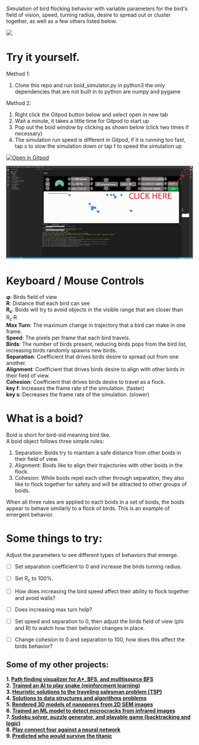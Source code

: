 Simulation of bird flocking behavior with variable parameters for the bird's field of vision, speed, turning radius, desire to spread out or cluster together, as well as a few others listed below. 

<img src="./graphics/gui_demo.gif">

# Try it yourself.

Method 1: <br>
1. Clone this repo and run boid_simulator.py in python3 the only dependencies that are not built in to python are numpy and pygame

Method 2:<br>
1. Right click the Gitpod button below and select open in new tab
2. Wait a minute, it takes a little time for Gitpod to start up
3. Pop out the boid window by clicking as shown below (click two times if necessary)
4. The simulation run speed is different in Gitpod, if it is running too fast, tap s to slow the simulation down or tap f to speed the simulation up

[![Open in Gitpod](https://gitpod.io/button/open-in-gitpod.svg)](https://gitpod.io/#https://github.com/LPRowe/boid)

<img src="./graphics/boid_pop.png">

# Keyboard / Mouse Controls

<b>&phi;</b>: Birds field of view<br>
<b>R</b>: Distance that each bird can see<br>
<b>R<sub>c</sub></b>: Boids will try to avoid objects in the visible range that are closer than R<sub>c</sub>&middot;R<br>
<b>Max Turn</b>: The maximum change in trajectory that a bird can make in one frame.<br>
<b>Speed</b>: The pixels per frame that each bird travels.<br>
<b>Birds</b>: The number of birds present, reducing birds pops from the bird list, increasing birds randomly spawns new birds.<br>
<b>Separation</b>: Coefficient that drives birds desire to spread out from one another.<br>
<b>Alignment</b>: Coefficient that drives birds desire to align with other birds in their field of view.<br>
<b>Cohesion</b>: Coefficient that drives birds desire to travel as a flock.<br>
<b>key f</b>: Increases the frame rate of the simulation. (faster)<br>
<b>key s</b>: Decreases the frame rate of the simulation. (slower)<br>


# What is a boid?

Boid is short for bird-oid meaning bird like.  <br>
A boid object follows three simple rules:
1. Separation: Boids try to maintain a safe distance from other boids in their field of view.
2. Alignment: Boids like to align their trajectories with other boids in the flock.
3. Cohesion: While boids repel each other through separation, they also like to flock together for safety and will be attracted to other groups of boids.

When all three rules are applied to each boids in a set of boids, the boids appear to behave similarly to a flock of birds.  This is an example of emergent behavior.  

# Some things to try:

Adjust the parameters to see different types of behaviors that emerge.

- [ ] Set separation coefficient to 0 and increase the birds turning radius.
- [ ] Set R<sub>c</sub> to 100%.
- [ ] How does increasing the bird speed affect their ability to flock together and avoid walls? 
- [ ] Does increasing max turn help?
- [ ] Set speed and separation to 0, then adjust the birds field of view (phi and R) to watch how their behavior changes in place.  
- [ ] Change cohesion to 0 and separation to 100, how does this affect the birds behavior?


## Some of my other projects:

<b>
1. <a href="https://github.com/LPRowe/path-finding-visualizer">Path finding visualizer for A*, BFS, and mulltisource BFS</a><br>
2. <a href="https://github.com/LPRowe/genetic-algorithm">Trained an AI to play snake (reinforcment learning)</a><br>
3. <a href="https://github.com/LPRowe/traveling-salesman-problem">Heuristic solutions to the traveling salesman problem (TSP)</a><br>
4. <a href="https://github.com/LPRowe/coding-interview-practice">Solutions to data structures and algorithms problems</a><br>
5. <a href="https://github.com/LPRowe/3D-nanopore-reconstruction">Rendered 3D models of nanopores from 2D SEM images</a><br>
6. <a href="https://github.com/LPRowe/bowtie-defect-identification">Trained an ML model to detect microcracks from infrared images</a><br>
7. <a href="https://github.com/LPRowe/sudoku">Sudoku solver, puzzle generator, and playable game (backtracking and logic)</a><br>
8. <a href="https://github.com/LPRowe/connect-four-kaggle">Play connect four against a neural network</a><br>
9. <a href="https://github.com/LPRowe/titanic">Predicted who would survive the titanic</a><br>
</b>